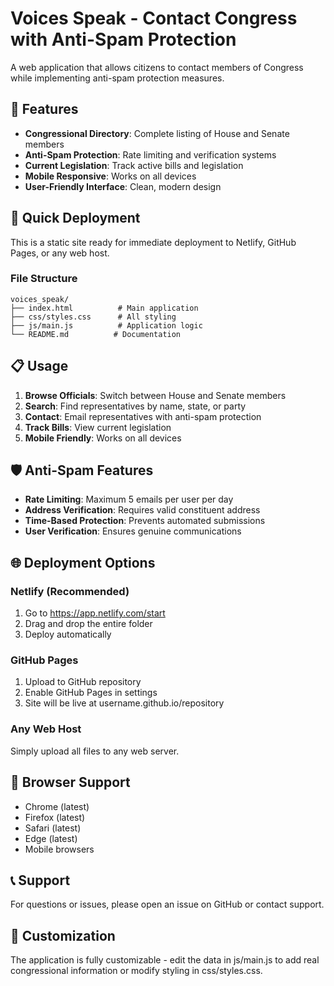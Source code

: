 # Voices Speak - Contact Congress with Anti-Spam Protection

A web application that allows citizens to contact members of Congress while implementing anti-spam protection measures.

## 🎯 Features

- **Congressional Directory**: Complete listing of House and Senate members
- **Anti-Spam Protection**: Rate limiting and verification systems
- **Current Legislation**: Track active bills and legislation
- **Mobile Responsive**: Works on all devices
- **User-Friendly Interface**: Clean, modern design

## 🚀 Quick Deployment

This is a static site ready for immediate deployment to Netlify, GitHub Pages, or any web host.

### File Structure
```
voices_speak/
├── index.html          # Main application
├── css/styles.css      # All styling
├── js/main.js          # Application logic
└── README.md          # Documentation
```

## 📋 Usage

1. **Browse Officials**: Switch between House and Senate members
2. **Search**: Find representatives by name, state, or party
3. **Contact**: Email representatives with anti-spam protection
4. **Track Bills**: View current legislation
5. **Mobile Friendly**: Works on all devices

## 🛡️ Anti-Spam Features

- **Rate Limiting**: Maximum 5 emails per user per day
- **Address Verification**: Requires valid constituent address
- **Time-Based Protection**: Prevents automated submissions
- **User Verification**: Ensures genuine communications

## 🌐 Deployment Options

### Netlify (Recommended)
1. Go to https://app.netlify.com/start
2. Drag and drop the entire folder
3. Deploy automatically

### GitHub Pages
1. Upload to GitHub repository
2. Enable GitHub Pages in settings
3. Site will be live at username.github.io/repository

### Any Web Host
Simply upload all files to any web server.

## 🔧 Browser Support

- Chrome (latest)
- Firefox (latest)
- Safari (latest)
- Edge (latest)
- Mobile browsers

## 📞 Support

For questions or issues, please open an issue on GitHub or contact support.

## 🎨 Customization

The application is fully customizable - edit the data in js/main.js to add real congressional information or modify styling in css/styles.css.